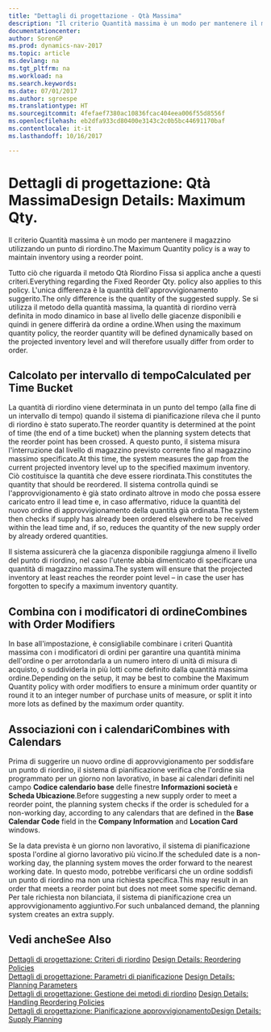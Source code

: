 ```yaml
---
title: "Dettagli di progettazione - Qtà Massima"
description: "Il criterio Quantità massima è un modo per mantenere il magazzino utilizzando un punto di riordino."
documentationcenter: 
author: SorenGP
ms.prod: dynamics-nav-2017
ms.topic: article
ms.devlang: na
ms.tgt_pltfrm: na
ms.workload: na
ms.search.keywords: 
ms.date: 07/01/2017
ms.author: sgroespe
ms.translationtype: HT
ms.sourcegitcommit: 4fefaef7380ac10836fcac404eea006f55d8556f
ms.openlocfilehash: eb2dfa933cd80400e3143c2c0b5bc44691170baf
ms.contentlocale: it-it
ms.lasthandoff: 10/16/2017

---
```

# <a name="design-details-maximum-qty"></a><span data-ttu-id="dbc7a-103">Dettagli di progettazione: Qtà Massima</span><span class="sxs-lookup"><span data-stu-id="dbc7a-103">Design Details: Maximum Qty.</span></span>
<span data-ttu-id="dbc7a-104">Il criterio Quantità massima è un modo per mantenere il magazzino utilizzando un punto di riordino.</span><span class="sxs-lookup"><span data-stu-id="dbc7a-104">The Maximum Quantity policy is a way to maintain inventory using a reorder point.</span></span>  
  
 <span data-ttu-id="dbc7a-105">Tutto ciò che riguarda il metodo Qtà Riordino Fissa si applica anche a questi criteri.</span><span class="sxs-lookup"><span data-stu-id="dbc7a-105">Everything regarding the Fixed Reorder Qty. policy also applies to this policy.</span></span> <span data-ttu-id="dbc7a-106">L'unica differenza è la quantità dell'approvvigionamento suggerito.</span><span class="sxs-lookup"><span data-stu-id="dbc7a-106">The only difference is the quantity of the suggested supply.</span></span> <span data-ttu-id="dbc7a-107">Se si utilizza il metodo della quantità massima, la quantità di riordino verrà definita in modo dinamico in base al livello delle giacenze disponibili e quindi in genere differirà da ordine a ordine.</span><span class="sxs-lookup"><span data-stu-id="dbc7a-107">When using the maximum quantity policy, the reorder quantity will be defined dynamically based on the projected inventory level and will therefore usually differ from order to order.</span></span>  
  
## <a name="calculated-per-time-bucket"></a><span data-ttu-id="dbc7a-108">Calcolato per intervallo di tempo</span><span class="sxs-lookup"><span data-stu-id="dbc7a-108">Calculated per Time Bucket</span></span>  
 <span data-ttu-id="dbc7a-109">La quantità di riordino viene determinata in un punto del tempo (alla fine di un intervallo di tempo) quando il sistema di pianificazione rileva che il punto di riordino è stato superato.</span><span class="sxs-lookup"><span data-stu-id="dbc7a-109">The reorder quantity is determined at the point of time (the end of a time bucket) when the planning system detects that the reorder point has been crossed.</span></span> <span data-ttu-id="dbc7a-110">A questo punto, il sistema misura l'interruzione dal livello di magazzino previsto corrente fino al magazzino massimo specificato.</span><span class="sxs-lookup"><span data-stu-id="dbc7a-110">At this time, the system measures the gap from the current projected inventory level up to the specified maximum inventory.</span></span> <span data-ttu-id="dbc7a-111">Ciò costituisce la quantità che deve essere riordinata.</span><span class="sxs-lookup"><span data-stu-id="dbc7a-111">This constitutes the quantity that should be reordered.</span></span> <span data-ttu-id="dbc7a-112">Il sistema controlla quindi se l'approvvigionamento è già stato ordinato altrove in modo che possa essere caricato entro il lead time e, in caso affermativo, riduce la quantità del nuovo ordine di approvvigionamento della quantità già ordinata.</span><span class="sxs-lookup"><span data-stu-id="dbc7a-112">The system then checks if supply has already been ordered elsewhere to be received within the lead time and, if so, reduces the quantity of the new supply order by already ordered quantities.</span></span>  
  
 <span data-ttu-id="dbc7a-113">Il sistema assicurerà che la giacenza disponibile raggiunga almeno il livello del punto di riordino, nel caso l'utente abbia dimenticato di specificare una quantità di magazzino massima.</span><span class="sxs-lookup"><span data-stu-id="dbc7a-113">The system will ensure that the projected inventory at least reaches the reorder point level – in case the user has forgotten to specify a maximum inventory quantity.</span></span>  
  
## <a name="combines-with-order-modifiers"></a><span data-ttu-id="dbc7a-114">Combina con i modificatori di ordine</span><span class="sxs-lookup"><span data-stu-id="dbc7a-114">Combines with Order Modifiers</span></span>  
 <span data-ttu-id="dbc7a-115">In base all'impostazione, è consigliabile combinare i criteri Quantità massima con i modificatori di ordini per garantire una quantità minima dell'ordine o per arrotondarla a un numero intero di unità di misura di acquisto, o suddividerla in più lotti come definito dalla quantità massima ordine.</span><span class="sxs-lookup"><span data-stu-id="dbc7a-115">Depending on the setup, it may be best to combine the Maximum Quantity policy with order modifiers to ensure a minimum order quantity or round it to an integer number of purchase units of measure, or split it into more lots as defined by the maximum order quantity.</span></span>  
  
## <a name="combines-with-calendars"></a><span data-ttu-id="dbc7a-116">Associazioni con i calendari</span><span class="sxs-lookup"><span data-stu-id="dbc7a-116">Combines with Calendars</span></span>  
 <span data-ttu-id="dbc7a-117">Prima di suggerire un nuovo ordine di approvvigionamento per soddisfare un punto di riordino, il sistema di pianificazione verifica che l'ordine sia programmato per un giorno non lavorativo, in base ai calendari definiti nel campo **Codice calendario base** delle finestre **Informazioni società** e **Scheda Ubicazione**.</span><span class="sxs-lookup"><span data-stu-id="dbc7a-117">Before suggesting a new supply order to meet a reorder point, the planning system checks if the order is scheduled for a non-working day, according to any calendars that are  defined in the **Base Calendar Code** field in the **Company Information** and **Location Card** windows.</span></span>  
  
 <span data-ttu-id="dbc7a-118">Se la data prevista è un giorno non lavorativo, il sistema di pianificazione sposta l'ordine al giorno lavorativo più vicino.</span><span class="sxs-lookup"><span data-stu-id="dbc7a-118">If the scheduled date is a non-working day, the planning system moves the order forward to the nearest working date.</span></span> <span data-ttu-id="dbc7a-119">In questo modo, potrebbe verificarsi che un ordine soddisfi un punto di riordino ma non una richiesta specifica.</span><span class="sxs-lookup"><span data-stu-id="dbc7a-119">This may result in an order that meets a reorder point but does not meet some specific demand.</span></span> <span data-ttu-id="dbc7a-120">Per tale richiesta non bilanciata, il sistema di pianificazione crea un approvvigionamento aggiuntivo.</span><span class="sxs-lookup"><span data-stu-id="dbc7a-120">For such unbalanced demand, the planning system creates an extra supply.</span></span>  
  
## <a name="see-also"></a><span data-ttu-id="dbc7a-121">Vedi anche</span><span class="sxs-lookup"><span data-stu-id="dbc7a-121">See Also</span></span>  
 <span data-ttu-id="dbc7a-122">[Dettagli di progettazione: Criteri di riordino](design-details-reordering-policies.md) </span><span class="sxs-lookup"><span data-stu-id="dbc7a-122">[Design Details: Reordering Policies](design-details-reordering-policies.md) </span></span>  
 <span data-ttu-id="dbc7a-123">[Dettagli di progettazione: Parametri di pianificazione](design-details-planning-parameters.md) </span><span class="sxs-lookup"><span data-stu-id="dbc7a-123">[Design Details: Planning Parameters](design-details-planning-parameters.md) </span></span>  
 <span data-ttu-id="dbc7a-124">[Dettagli di progettazione: Gestione dei metodi di riordino](design-details-handling-reordering-policies.md) </span><span class="sxs-lookup"><span data-stu-id="dbc7a-124">[Design Details: Handling Reordering Policies](design-details-handling-reordering-policies.md) </span></span>  
 [<span data-ttu-id="dbc7a-125">Dettagli di progettazione: Pianificazione approvvigionamento</span><span class="sxs-lookup"><span data-stu-id="dbc7a-125">Design Details: Supply Planning</span></span>](design-details-supply-planning.md)
